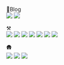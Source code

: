 🏀Blog</br>
<a href="https://premise.oopy.io/"><img src="https://img.shields.io/badge/Notion-000000?style=flat&logo=Notion&logoColor=white&link=https://premise.oopy.io"/></a>
<a href="https://jeonje.github.io/"><img src="https://img.shields.io/badge/githubpages-222222?style=flat&logo=githubpages-&logoColor=white&link=https://jeonje.github.io"/></a>

⚒️</br>
<img src="https://img.shields.io/badge/C-A8B9CC?style=flat&logo=C&logoColor=white"/>
<img src="https://img.shields.io/badge/Python-3776AB?style=flat&logo=Python&logoColor=white"/>
<img src="https://img.shields.io/badge/React-61DAFB?style=flat&logo=React&logoColor=white"/>
<img src="https://img.shields.io/badge/Next.js-000000?style=flat&logo=Next.js&logoColor=white"/>
<img src="https://img.shields.io/badge/Node.js-339933?style=flat-square&logo=Node.js&logoColor=white"/>
<img src="https://img.shields.io/badge/MongoDB-47A248?style=flat-square&logo=MongoDB&logoColor=white"/>
<img src="https://img.shields.io/badge/Java-007396?style=flat-square&logo=Java&logoColor=white"/>
</br>


🛖</br>
<img src="https://img.shields.io/badge/Linux-FCC624?style=flat&logo=Linux&logoColor=white"/>
<img src="https://img.shields.io/badge/GitHub Actions-2088FF?style=flat&logo=GitHub Actions&logoColor=white"/>
<img src="https://img.shields.io/badge/Jenkins-D24939?style=flat&logo=Jenkins&logoColor=white"/>





